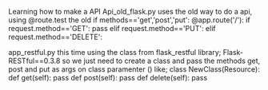 Learning how to make a API
Api_old_flask.py
  uses the old way to do a api, using @route.test
  the old if methods=='get','post','put':
    @app.route('/'):
        if request.method=='GET':
          pass
        elif request.method=='PUT':
        elif request.method=='DELETE':
        
app_restful.py
  this time using the class from flask_restful library; Flask-RESTful==0.3.8
  so we just need to create a class and pass the methods get, post and put as args on class paramenter ()
    like;
      class NewClass(Resource):
        def get(self):
          pass
        def post(self):
          pass
        def delete(self):
          pass

